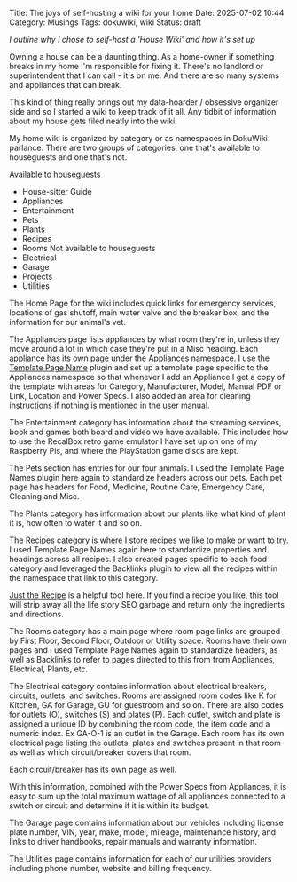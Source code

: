 Title: The joys of self-hosting a wiki for your home
Date: 2025-07-02 10:44
Category: Musings
Tags: dokuwiki, wiki 
Status: draft

*I outline why I chose to self-host a 'House Wiki' and how it's set up*

Owning a house can be a daunting thing. As a home-owner if something breaks in my home I'm responsible for fixing it. There's no landlord or superintendent that I can call - it's on me. And there are so many systems and appliances that can break. 

This kind of thing really brings out my data-hoarder / obsessive organizer side and so I started a wiki to keep track of it all. Any tidbit of information about my house gets filed neatly into the wiki. 

My home wiki is organized by category or as namespaces in DokuWiki parlance. 
There are two groups of categories, one that's available to houseguests and one that's not. 

Available to houseguests 
- House-sitter Guide 
- Appliances 
- Entertainment
- Pets
- Plants
- Recipes 
- Rooms
Not available to houseguests 
- Electrical 
- Garage
- Projects 
- Utilities 

The Home Page for the wiki includes quick links for emergency services, locations of gas shutoff, main water valve and the breaker box, and the information for our animal's vet.

The Appliances page lists appliances by what room they're in, unless they move around a lot in which case they're put in a Misc heading. Each appliance has its own page under the Appliances namespace. I use the [Template Page Name](https://dokuwiki.org/plugin:templatepagename) plugin and set up a template page specific to the Appliances namespace so that whenever I add an Appliance I get a copy of the template with areas for Category, Manufacturer, Model, Manual PDF or Link, Location and Power Specs.
I also added an area for cleaning instructions if nothing is mentioned in the user manual. 

The Entertainment category has information about the streaming services, book and games both board and video we have available. This includes how to use the RecalBox retro game emulator I have set up on one of my Raspberry Pis, and where the PlayStation game discs are kept.

The Pets section has entries for our four animals. I used the Template Page Names plugin here again to standardize headers across our pets. Each pet page has headers for Food, Medicine, Routine Care, Emergency Care, Cleaning and Misc.

The Plants category has information about our plants like what kind of plant it is, how often to water it and so on. 

The Recipes category is where I store recipes we like to make or want to try. I used Template Page Names again here to standardize properties and headings across all recipes. I also created pages specific to each food category and leveraged the Backlinks plugin to view all the recipes within the namespace that link to this category. 

[Just the Recipe](justtherecipe.com) is a helpful tool here. If you find a recipe you like, this tool will strip away all the life story SEO garbage and return only the ingredients and directions.

The Rooms category has a main page where room page links are grouped by First Floor, Second Floor, Outdoor or Utility space. Rooms have their own pages and I used Template Page Names again to standardize headers, as well as Backlinks to refer to pages directed to this from from Appliances, Electrical, Plants, etc. 

The Electrical category contains information about electrical breakers, circuits, outlets, and switches. Rooms are assigned room codes like K for Kitchen, GA for Garage, GU for guestroom and so on.  There are also codes for outlets (O), switches (S) and plates (P). Each outlet, switch and plate is assigned a unique ID by combining the room code, the item code and a numeric index. Ex GA-O-1 is an outlet in the Garage. 
Each room has its own electrical page listing the outlets, plates and switches present in that room as well as which circuit/breaker covers that room. 

Each circuit/breaker has its own page as well. 

With this information, combined with the Power Specs from Appliances, it is easy to sum up the total maximum wattage of all appliances connected to a switch or circuit and determine if it is within its budget. 

The Garage page contains information about our vehicles including license plate number, VIN, year, make, model, mileage, maintenance history, and links to driver handbooks, repair manuals and warranty information. 

The Utilities page contains information for each of our utilities providers including phone number, website and billing frequency.